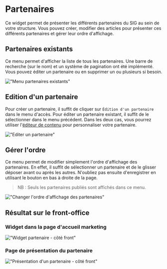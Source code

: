 # Partenaires

Ce widget permet de présenter les différents partenaires du SIG au sein de votre structure. Vous pouvez créer, modifier des articles pour présenter ces différents partenaires et gérer leur ordre d'affichage.

## Partenaires existants

Ce menu permet d'afficher la liste de tous les partenaires. Une barre de recherche (sur le nom) et un système de pagination ont été implémenté. Vous pouvez éditer un partenaire ou en supprimer un ou plusieurs si besoin. 

!["Menu partenaires existants"](/assets/back_list_partner.png)

## Edition d'un partenaire

Pour créer un partenaire, il suffit de cliquer sur `Édition d'un partenaire` dans le menu d'accès. Pour éditer un partenaire existant, il suffit de le sélectionner dans le menu précédent.
Dans les deux cas, vous pourrez utiliser l'[éditeur de contenu](/fr/appendices/editor.md) pour personnaliser votre partenaire.

!["Editer un partenaire"](/assets/back_edit_partner.png)

## Gérer l'ordre

Ce menu permet de modifier simplement l'ordre d'affichage des partenaires. 
En effet, il suffit de sélectionner un partenaire et de le glisser déposer avant ou après les autres.
N'oubliez pas ensuite d'enregistrer en utilisant le bouton <i class="ti-save"></i> en bas à droite de la page.

> NB : Seuls les partenaires publiés sont affichés dans ce menu.

!["Changer l'ordre d'affichage des partenaires"](/assets/back_order_partner.png)

## Résultat sur le front-office

### Widget dans la page d'accueil marketing

!["Widget partenaire - côté front"](/assets/front_widget_partner.png)

### Page de présentation du partenaire

!["Présentation d'un partenaire - côté front"](/assets/front_partner.png)